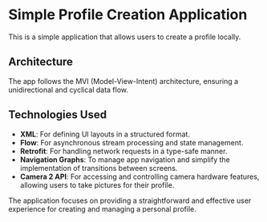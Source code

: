 # Simple Profile Creation Application

This is a simple application that allows users to create a profile locally.

## Architecture
The app follows the MVI (Model-View-Intent) architecture, ensuring a unidirectional and cyclical data flow.

## Technologies Used
- **XML**: For defining UI layouts in a structured format.
- **Flow**: For asynchronous stream processing and state management.
- **Retrofit**: For handling network requests in a type-safe manner.
- **Navigation Graphs**: To manage app navigation and simplify the implementation of transitions between screens.
- **Camera 2 API**: For accessing and controlling camera hardware features, allowing users to take pictures for their profile.

The application focuses on providing a straightforward and effective user experience for creating and managing a personal profile.
